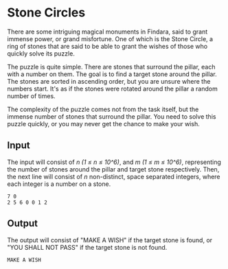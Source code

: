# Stone Circles

There are some intriguing magical monuments in Findara, said to grant immense power, or grand misfortune. One of which is the Stone Circle, a ring of stones that are said to be able to grant the wishes of those who quickly solve its puzzle.

The puzzle is quite simple. There are stones that surround the pillar, each with a number on them. The goal is to find a target stone around the pillar. The stones are sorted in ascending order, but you are unsure where the numbers start. It's as if the stones were rotated around the pillar a random number of times.

The complexity of the puzzle comes not from the task itself, but the immense number of stones that surround the pillar. You need to solve this puzzle quickly, or you may never get the chance to make your wish.

## Input

The input will consist of _n (1 ≤ n ≤ 10^6)_, and _m (1 ≤ m ≤ 10^6)_, representing the number of stones around the pillar and target stone respectively. Then, the next line will consist of _n_ non-distinct, space separated integers, where each integer is a number on a stone.

```
7 0
2 5 6 0 0 1 2
```

## Output

The output will consist of "MAKE A WISH" if the target stone is found, or "YOU SHALL NOT PASS" if the target stone is not found.

```
MAKE A WISH
```